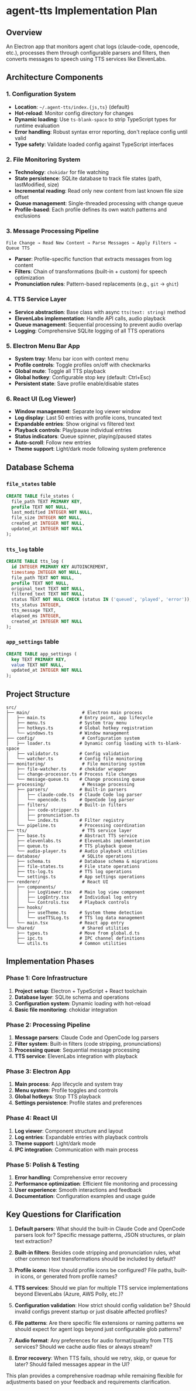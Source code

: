 # agent-tts Implementation Plan

## Overview

An Electron app that monitors agent chat logs (claude-code, opencode, etc.), processes them through configurable parsers and filters, then converts messages to speech using TTS services like ElevenLabs.

## Architecture Components

### 1. Configuration System

- **Location**: `~/.agent-tts/index.{js,ts}` (default)
- **Hot-reload**: Monitor config directory for changes
- **Dynamic loading**: Use `ts-blank-space` to strip TypeScript types for runtime evaluation
- **Error handling**: Robust syntax error reporting, don't replace config until valid
- **Type safety**: Validate loaded config against TypeScript interfaces

### 2. File Monitoring System

- **Technology**: `chokidar` for file watching
- **State persistence**: SQLite database to track file states (path, lastModified, size)
- **Incremental reading**: Read only new content from last known file size offset
- **Queue management**: Single-threaded processing with change queue
- **Profile-based**: Each profile defines its own watch patterns and exclusions

### 3. Message Processing Pipeline

```
File Change → Read New Content → Parse Messages → Apply Filters → Queue TTS
```

- **Parser**: Profile-specific function that extracts messages from log content
- **Filters**: Chain of transformations (built-in + custom) for speech optimization
- **Pronunciation rules**: Pattern-based replacements (e.g., `git` → `ghit`)

### 4. TTS Service Layer

- **Service abstraction**: Base class with async `tts(text: string)` method
- **ElevenLabs implementation**: Handle API calls, audio playback
- **Queue management**: Sequential processing to prevent audio overlap
- **Logging**: Comprehensive SQLite logging of all TTS operations

### 5. Electron Menu Bar App

- **System tray**: Menu bar icon with context menu
- **Profile controls**: Toggle profiles on/off with checkmarks
- **Global mute**: Toggle all TTS playback
- **Global hotkey**: Configurable stop key (default: Ctrl+Esc)
- **Persistent state**: Save profile enable/disable states

### 6. React UI (Log Viewer)

- **Window management**: Separate log viewer window
- **Log display**: Last 50 entries with profile icons, truncated text
- **Expandable entries**: Show original vs filtered text
- **Playback controls**: Play/pause individual entries
- **Status indicators**: Queue spinner, playing/paused states
- **Auto-scroll**: Follow new entries
- **Theme support**: Light/dark mode following system preference

## Database Schema

### `file_states` table

```sql
CREATE TABLE file_states (
  file_path TEXT PRIMARY KEY,
  profile TEXT NOT NULL,
  last_modified INTEGER NOT NULL,
  file_size INTEGER NOT NULL,
  created_at INTEGER NOT NULL,
  updated_at INTEGER NOT NULL
);
```

### `tts_log` table

```sql
CREATE TABLE tts_log (
  id INTEGER PRIMARY KEY AUTOINCREMENT,
  timestamp INTEGER NOT NULL,
  file_path TEXT NOT NULL,
  profile TEXT NOT NULL,
  original_text TEXT NOT NULL,
  filtered_text TEXT NOT NULL,
  status TEXT NOT NULL CHECK (status IN ('queued', 'played', 'error')),
  tts_status INTEGER,
  tts_message TEXT,
  elapsed_ms INTEGER,
  created_at INTEGER NOT NULL
);
```

### `app_settings` table

```sql
CREATE TABLE app_settings (
  key TEXT PRIMARY KEY,
  value TEXT NOT NULL,
  updated_at INTEGER NOT NULL
);
```

## Project Structure

```
src/
├── main/                    # Electron main process
│   ├── main.ts             # Entry point, app lifecycle
│   ├── menu.ts             # System tray menu
│   ├── hotkeys.ts          # Global hotkey registration
│   └── windows.ts          # Window management
├── config/                  # Configuration system
│   ├── loader.ts           # Dynamic config loading with ts-blank-space
│   ├── validator.ts        # Config validation
│   └── watcher.ts          # Config file monitoring
├── monitoring/              # File monitoring system
│   ├── file-watcher.ts     # chokidar wrapper
│   ├── change-processor.ts # Process file changes
│   └── message-queue.ts    # Change processing queue
├── processing/              # Message processing
│   ├── parsers/            # Built-in parsers
│   │   ├── claude-code.ts  # Claude Code log parser
│   │   └── opencode.ts     # OpenCode log parser
│   ├── filters/            # Built-in filters
│   │   ├── code-stripper.ts
│   │   ├── pronunciation.ts
│   │   └── index.ts        # Filter registry
│   └── pipeline.ts         # Processing coordination
├── tts/                     # TTS service layer
│   ├── base.ts             # Abstract TTS service
│   ├── elevenlabs.ts       # ElevenLabs implementation
│   ├── queue.ts            # TTS playback queue
│   └── audio-player.ts     # Audio playback utilities
├── database/                # SQLite operations
│   ├── schema.ts           # Database schema & migrations
│   ├── file-states.ts      # File state operations
│   ├── tts-log.ts          # TTS log operations
│   └── settings.ts         # App settings operations
├── renderer/                # React UI
│   ├── components/
│   │   ├── LogViewer.tsx   # Main log view component
│   │   ├── LogEntry.tsx    # Individual log entry
│   │   └── Controls.tsx    # Playback controls
│   ├── hooks/
│   │   ├── useTheme.ts     # System theme detection
│   │   └── useTTSLog.ts    # TTS log data management
│   └── main.tsx            # React app entry
└── shared/                  # Shared utilities
    ├── types.ts            # Move from global.d.ts
    ├── ipc.ts              # IPC channel definitions
    └── utils.ts            # Common utilities
```

## Implementation Phases

### Phase 1: Core Infrastructure

1. **Project setup**: Electron + TypeScript + React toolchain
2. **Database layer**: SQLite schema and operations
3. **Configuration system**: Dynamic loading with hot-reload
4. **Basic file monitoring**: chokidar integration

### Phase 2: Processing Pipeline

1. **Message parsers**: Claude Code and OpenCode log parsers
2. **Filter system**: Built-in filters (code stripping, pronunciations)
3. **Processing queue**: Sequential message processing
4. **TTS service**: ElevenLabs integration with playback

### Phase 3: Electron App

1. **Main process**: App lifecycle and system tray
2. **Menu system**: Profile toggles and controls
3. **Global hotkeys**: Stop TTS playback
4. **Settings persistence**: Profile states and preferences

### Phase 4: React UI

1. **Log viewer**: Component structure and layout
2. **Log entries**: Expandable entries with playback controls
3. **Theme support**: Light/dark mode
4. **IPC integration**: Communication with main process

### Phase 5: Polish & Testing

1. **Error handling**: Comprehensive error recovery
2. **Performance optimization**: Efficient file monitoring and processing
3. **User experience**: Smooth interactions and feedback
4. **Documentation**: Configuration examples and usage guide

## Key Questions for Clarification

1. **Default parsers**: What should the built-in Claude Code and OpenCode parsers look for? Specific message patterns, JSON structures, or plain text extraction?

2. **Built-in filters**: Besides code stripping and pronunciation rules, what other common text transformations should be included by default?

3. **Profile icons**: How should profile icons be configured? File paths, built-in icons, or generated from profile names?

4. **TTS services**: Should we plan for multiple TTS service implementations beyond ElevenLabs (Azure, AWS Polly, etc.)?

5. **Configuration validation**: How strict should config validation be? Should invalid configs prevent startup or just disable affected profiles?

6. **File patterns**: Are there specific file extensions or naming patterns we should expect for agent logs beyond just configurable glob patterns?

7. **Audio format**: Any preferences for audio format/quality from TTS services? Should we cache audio files or always stream?

8. **Error recovery**: When TTS fails, should we retry, skip, or queue for later? Should failed messages appear in the UI?

This plan provides a comprehensive roadmap while remaining flexible for adjustments based on your feedback and requirements clarification.
